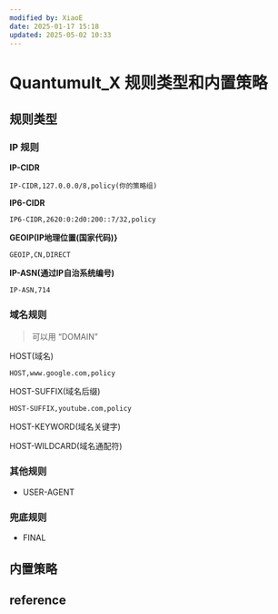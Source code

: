 ```yaml
---
modified by: XiaoE
date: 2025-01-17 15:18
updated: 2025-05-02 10:33
---
```

# Quantumult_X 规则类型和内置策略

## 规则类型
### IP 规则

**IP-CIDR**
```
IP-CIDR,127.0.0.0/8,policy(你的策略组)
```

**IP6-CIDR**
```
IP6-CIDR,2620:0:2d0:200::7/32,policy
```

**GEOIP(IP地理位置(国家代码)}**
```
GEOIP,CN,DIRECT
```

**IP-ASN(通过IP自治系统编号)**
```
IP-ASN,714
```

### 域名规则
> 可以用 “DOMAIN”

HOST(域名)
```
HOST,www.google.com,policy
```

HOST-SUFFIX(域名后缀)
```
HOST-SUFFIX,youtube.com,policy
```

HOST-KEYWORD(域名关键字)

HOST-WILDCARD(域名通配符)

### 其他规则
- USER-AGENT

### 兜底规则
- FINAL

## 内置策略

## reference